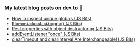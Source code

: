 ### My latest blog posts on dev.to 📖

<!-- BLOG-POST-LIST:START -->
- [How to inspect unique globals (JS Bits)](https://dev.to/cilly_boloe/how-to-inspect-unique-globals-js-bits-2i7i)
- [Element.classList.toggle() (JS Bits)](https://dev.to/cilly_boloe/element-classlist-toggle-js-bits-1c6i)
- [Rest properties with object destructuring (JS Bits)](https://dev.to/cilly_boloe/rest-properties-with-object-destructuring-42d7)
- [addEventListener "once" (JS Bits)](https://dev.to/cilly_boloe/addeventlistener-once-js-bits-565d)
- [clearTimeout and clearInterval Are Interchangeable! (JS Bits)](https://dev.to/cilly_boloe/cleartimeout-and-clearinterval-are-interchangeable-30bg)
<!-- BLOG-POST-LIST:END -->

